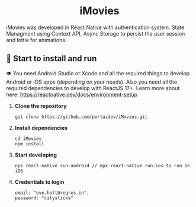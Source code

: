 <h1 align="center">
  iMovies
</h1>

iMovies was developed in React Native with authentication system. State Managment using Context API, Async Storage to persist the user session and lottie for animations.

## 🚀 Start to install and run

👁 You need Android Studio or Xcode and all the required things to develop Android or iOS apps (depending on your needs). Also you need all the required dependencies
to develop with ReactJS 17+. Learn more about here: https://reactnative.dev/docs/environment-setup

1.  **Clone the repository**

    ```shell
    git clone https://github.com/pertuzdev/iMovies.git
    ```

1.  **Install dependencies**

    ```shell
    cd iMovies
    npm install
    ```

1.  **Start developing**

    ```shell
    npx react-native run-android // npx react-native run-ios to run in iOS
    ```

1.  **Credentials to login**

    ```shell
    email: "eve.holt@reqres.in",
    password: "cityslicka"
    ```
